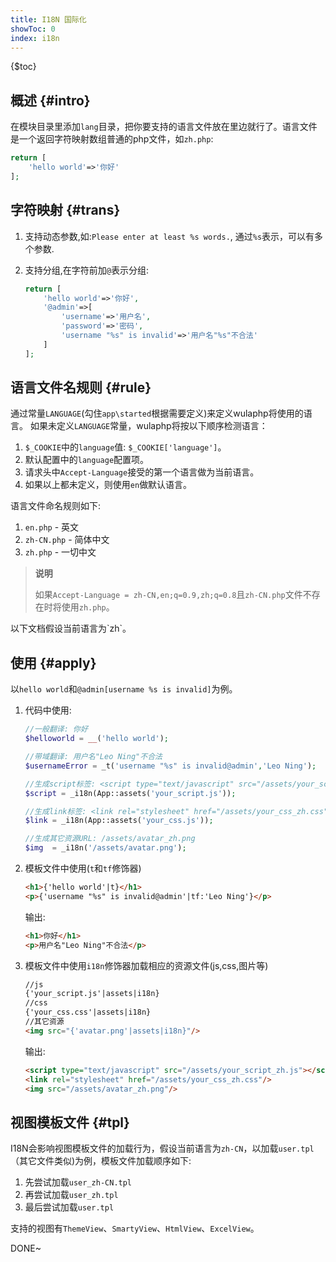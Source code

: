 ```yaml
---
title: I18N 国际化
showToc: 0
index: i18n
---
```


{$toc}

## 概述 {#intro}

在模块目录里添加`lang`目录，把你要支持的语言文件放在里边就行了。语言文件是一个返回字符映射数组普通的php文件，如`zh.php`:

```php
return [
    'hello world'=>'你好'
];
```

## 字符映射 {#trans}

1. 支持动态参数,如:`Please enter at least %s words.`, 通过`%s`表示，可以有多个参数.
2. 支持分组,在字符前加`@`表示分组:

    ```php
    return [
        'hello world'=>'你好',
        '@admin'=>[
            'username'=>'用户名',
            'password'=>'密码',
            'username "%s" is invalid'=>'用户名"%s"不合法'
        ]
    ];
    ```

## 语言文件名规则 {#rule}

通过常量`LANGUAGE`(勾住`app\started`根据需要定义)来定义wulaphp将使用的语言。
如果未定义`LANGUAGE`常量，wulaphp将按以下顺序检测语言：

1. `$_COOKIE`中的`language`值: `$_COOKIE['language']`。
2. 默认配置中的`language`配置项。
3. 请求头中`Accept-Language`接受的第一个语言做为当前语言。
4. 如果以上都未定义，则使用`en`做默认语言。

语言文件命名规则如下:

1. `en.php` - 英文
2. `zh-CN.php` - 简体中文
3. `zh.php` - 一切中文

> **说明**
>
> 如果`Accept-Language = zh-CN,en;q=0.9,zh;q=0.8`且`zh-CN.php`文件不存在时将使用`zh.php`。

<p class="tip" markdown=1>
以下文档假设当前语言为`zh`。
</p>

## 使用 {#apply}

以`hello world`和`@admin[username %s is invalid]`为例。

1. 代码中使用:

    ```php
    //一般翻译: 你好
    $helloworld = __('hello world');

    //带域翻译: 用户名"Leo Ning"不合法
    $usernameError = _t('username "%s" is invalid@admin','Leo Ning');

    //生成script标签: <script type="text/javascript" src="/assets/your_script_zh.js"></script>
    $script = _i18n(App::assets('your_script.js'));

    //生成link标签: <link rel="stylesheet" href="/assets/your_css_zh.css"/>
    $link = _i18n(App::assets('your_css.js'));

    //生成其它资源URL: /assets/avatar_zh.png
    $img  = _i18n('/assets/avatar.png');
    ```

2. 模板文件中使用(`t`和`tf`修饰器)

    ```html
    <h1>{'hello world'|t}</h1>
    <p>{'username "%s" is invalid@admin'|tf:'Leo Ning'}</p>
    ```

    输出:

    ```html
    <h1>你好</h1>
    <p>用户名"Leo Ning"不合法</p>
    ```

3. 模板文件中使用`i18n`修饰器加载相应的资源文件(js,css,图片等)

    ```html
    //js
    {'your_script.js'|assets|i18n}
    //css
    {'your_css.css'|assets|i18n}
    //其它资源
    <img src="{'avatar.png'|assets|i18n}"/>
    ```

    输出:

    ```html
    <script type="text/javascript" src="/assets/your_script_zh.js"></script>
    <link rel="stylesheet" href="/assets/your_css_zh.css"/>
    <img src="/assets/avatar_zh.png"/>
    ```

## 视图模板文件 {#tpl}

I18N会影响视图模板文件的加载行为，假设当前语言为`zh-CN`，以加载`user.tpl`（其它文件类似)为例，模板文件加载顺序如下:

1. 先尝试加载`user_zh-CN.tpl`
2. 再尝试加载`user_zh.tpl`
3. 最后尝试加载`user.tpl`

支持的视图有`ThemeView`、`SmartyView`、`HtmlView`、`ExcelView`。

DONE~
